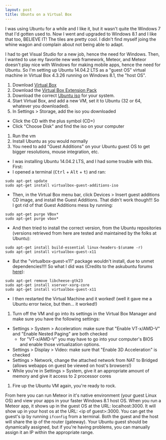 ```yaml
---
layout: post
title: Ubuntu on a Virtual Box
---
```

I was using Ubuntu for a while and I like it, but it wasn't quite the Windows 7 that I'd gotten used to. Now I went and upgraded to Windows 8.1 and I like that too, BELIEVE IT! The tiles are pretty cool. I didn't find myself joing the whine wagon and complain about not being able to adapt.

I had to get Visual Studio for a new job, hence the need for Windows. Then, I wanted to use my favorite new web framework, Meteor, and Meteor doesn't play nice with Windows for making mobile apps, hence the need for Ubuntu. So I'm setting up Ubuntu 14.04.2 LTS as a "guest OS" virtual machine in Virtual Box 4.3.26 running on Windows 8.1, the "host OS".

1. Download [Virtual Box](https://www.virtualbox.org/wiki/Downloads)
1. Download the [Virtual Box Extension Pack](https://www.virtualbox.org/wiki/Downloads)
1. Download the correct [Ubuntu iso](http://www.ubuntu.com/download/desktop) for your system.
1. Start Virtual Box, and add a new VM, set it to Ubuntu (32 or 64, whatever you downloaded).
1. In Settings > Storage, add the iso you downloaded
  * Click the CD with the plus symbol (CD+)
  * Click "Choose Disk" and find the iso on your computer
1. Run the vm
1. Install Ubuntu as you would normally
1. You need to add "Guest Additions" on your Ubuntu guest OS to get bigger resolutions, mouse integration, etc.
  * I was installing Ubuntu 14.04.2 LTS, and I had some trouble with this. First:
  * I opened a terminal (<kbd>Ctrl</kbd> + <kbd>Alt</kbd> + <kbd>t</kbd>) and ran:
<pre><code>sudo apt-get update
sudo apt-get install virtualbox-guest-additions-iso</code></pre>
  * Then, in the Virtual Box menu bar, click Devices > Insert guest additions CD image, and install the Guest Additions. That didn't work though!!! So I got rid of that Guest Additions mess by running:
<pre><code>sudo apt-get purge VBox*
sudo apt-get purge vbox*</code></pre>
  * And then tried to install the correct version, from the Ubuntu repositories (versions retrieved from here are tested and maintained by the folks at Ubuntu):
<pre><code>sudo apt-get install build-essential linux-headers-$(uname -r)
sudo apt-get install virtualbox-guest-x11</code></pre>
  * But the "virtualbox-guest-x11" package wouldn't install, due to unmet dependencies!!!! So what I did was (Credits to the askubuntu forums [here](http://askubuntu.com/questions/588943/experiencing-small-resolution-issue-in-ubuntu-14-04-2-with-virtualbox-getting-s/#answer-604824)):
<pre><code>sudo apt-get remove libcheese-gtk23
sudo apt-get install xserver-xorg-core
sudo apt-get install virtualbox-guest-x11</code></pre>
  * I then restarted the Virtual Machine and it worked! (well it gave me a Ubuntu error twice, but then... it worked!)
1. Turn off the VM and go into its settings in the Virtual Box Manager and make sure you have the following settings:
  * Settings > System > Acceleration: make sure that "Enable VT-x/AMD-V" and "Enable Nested Paging" are both checked
    * for "VT-x/AMD-V" you may have to go into your computer's BIOS and enable those virtualization options.
  * Settings > Display > Video: make sure that "Enable 3D Acceleration" is checked
  * Settings > Network, change the attached network from NAT to Bridged (allows webapps on guest be viewed on host's browsers!)
  * While you're in Settings > System, give it an appropriate amount of memory and give it access to 2 processor cores
1. Fire up the Ubuntu VM again, you're ready to rock.

From here you can run Meteor in it's native environment (your guest Linux OS) and view your apps in your faster Windows 8.1 host OS. When you run a Meteor app, it shows up in the guest OS at the URL: localhost:3000. It will show up in your host os at the URL: \<ip of guest\>:3000. You can get the guest's ip by running `ifconfig` from a terminal. Both the guest and the host will share the ip of the router (gateway). Your Ubuntu guest should be dynamically assigned, but if you're having problems, you can manually assign it an IP within the appropriate range.
